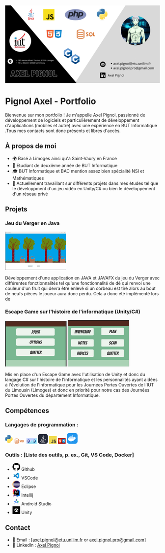 ![Bannière](https://github.com/Axel230303/Image/blob/main/Axel%20Pignol.jpg)

# Pignol Axel - Portfolio

Bienvenue sur mon portfolio ! Je m'appelle Axel Pignol, passionné de développement de logiciels et particulièrement de développement d'applications (mobiles et autre) 
avec une expérience en BUT Informatique .Tous mes contacts sont donc présents et libres d'accès.

## À propos de moi

- 🌍 Basé à Limoges ainsi qu'à Saint-Vaury en France
- 💼 Etudiant de deuxième année de BUT Informatique
- 🎓 BUT Informatique et BAC mention assez bien spécialité NSI et Mathématiques
- 🚀 Actuellement travaillant sur différents projets dans mes études tel que le développment d'un jeu vidéo en Unity/C# ou bien le développement d'un réseau privé

## Projets

### Jeu du Verger en Java
<img src="https://github.com/Axel230303/Image/blob/main/Leverger.png" width="200">

Développement d'une application en JAVA et JAVAFX du jeu du Verger avec différentes fonctionnalités tel qu'une fonctionnalité de dé qui renvoi une couleur d'un fruit qui devra être enlevé si un corbeau est tiré alors au bout de neufs pièces le joueur aura donc perdu.
Cela a donc été implémenté lors de 

### Escape Game sur l'histoire de l'informatique (Unity/C#)
<img src="https://github.com/Axel230303/Image/blob/main/Unity2.png" width="200">
<img src="https://github.com/Axel230303/Image/blob/main/Unity.png" width="200">

Mis en place d'un Escape Game avec l'utilisation de Unity et donc du langage C# sur l'histoire de l'informatique et les personnalités ayant aidées à l'évolution de l'informatique pour les Journées Portes Ouvertes de l'IUT du Limousin (Limoges) et donc en priorité pour notre cas des Journées Portes Ouvertes du département Informatique.
 

## Compétences

### Langages de programmation : 
<img src="https://github.com/Axel230303/Image/blob/main/Python.jpg" width="25"> <img src="https://github.com/Axel230303/Image/blob/main/sql.png" width="35"> <img src="https://github.com/Axel230303/Image/blob/main/CC++.png" width="35"> <img src="https://github.com/tandpfun/skill-icons/blob/main/icons/Java-Dark.svg" width="32"> <img src="https://github.com/Axel230303/Image/blob/main/JS.png" width="25"> <img src="https://github.com/Axel230303/Image/blob/main/htmlcss.jpg" width="25"> <img src="https://github.com/tandpfun/skill-icons/blob/main/icons/Docker.svg" width="35">

### Outils : [Liste des outils, p. ex., Git, VS Code, Docker]
- <img src="https://github.com/Axel230303/Image/blob/main/github.png" width="25"> Github
- <img src="https://github.com/Axel230303/Image/blob/main/vscode.jpg" width="25"> VSCode
- <img src="https://github.com/Axel230303/Image/blob/main/eclipse.jpg" width="25"> Eclipse
- <img src="https://github.com/Axel230303/Image/blob/main/intellij.jpg" width="25"> Intellij
- <img src="https://github.com/Axel230303/Image/blob/main/android.png" width="25"> Android Studio
- <img src="https://github.com/Axel230303/Image/blob/main/unitylogo.png" width="25"> Unity

## Contact

- 📧 Email : [axel.pignol@etu.unilim.fr or axel.pignol.pro@gmail.com]
- 💼 LinkedIn : [Axel Pignol](https://www.linkedin.com/in/axel-pignol-6b27042a4/)

